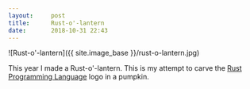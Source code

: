 ```yaml
---
layout:     post
title:      Rust-o'-lantern
date:       2018-10-31 22:43
---
```


![Rust-o'-lantern]({{ site.image_base }}/rust-o-lantern.jpg)

This year I made a Rust-o'-lantern. This is my attempt to carve the
[Rust Programming Language](https://www.rust-lang.org/) logo in a
pumpkin.
